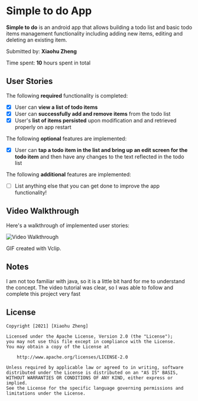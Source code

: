 # Simple to do App

**Simple to do** is an android app that allows building a todo list and basic todo items management functionality including adding new items, editing and deleting an existing item.

Submitted by: **Xiaohu Zheng**

Time spent: **10** hours spent in total 

## User Stories

The following **required** functionality is completed:

* [x] User can **view a list of todo items**
* [x] User can **successfully add and remove items** from the todo list
* [x] User's **list of items persisted** upon modification and and retrieved properly on app restart

The following **optional** features are implemented:

* [x] User can **tap a todo item in the list and bring up an edit screen for the todo item** and then have any changes to the text reflected in the todo list

The following **additional** features are implemented:

* [ ] List anything else that you can get done to improve the app functionality!

## Video Walkthrough

Here's a walkthrough of implemented user stories:

<img src='https://github.com/ZhengXiaohu98/SimpleToDoApp/blob/master/WalkThrough.gif' title='Video Walkthrough' width='' alt='Video Walkthrough' />

GIF created with Vclip.

## Notes

I am not too familiar with java, so it is a little bit hard for me to understand the concept. The video tutorial was clear,
so I was able to follow and complete this project very fast

## License

    Copyright [2021] [Xiaohu Zheng]

    Licensed under the Apache License, Version 2.0 (the "License");
    you may not use this file except in compliance with the License.
    You may obtain a copy of the License at

        http://www.apache.org/licenses/LICENSE-2.0

    Unless required by applicable law or agreed to in writing, software
    distributed under the License is distributed on an "AS IS" BASIS,
    WITHOUT WARRANTIES OR CONDITIONS OF ANY KIND, either express or implied.
    See the License for the specific language governing permissions and
    limitations under the License.
